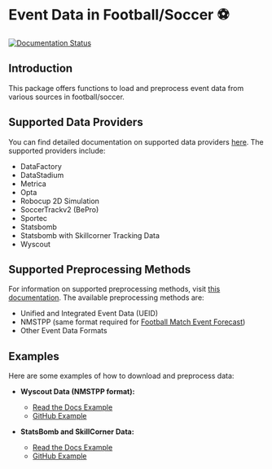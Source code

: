 # Event Data in Football/Soccer ⚽
[![Documentation Status](https://readthedocs.org/projects/openstarlab/badge/?version=latest)](https://openstarlab.readthedocs.io/en/latest/Pre_Processing/Sports/index.html)
## Introduction
This package offers functions to load and preprocess event data from various sources in football/soccer.

## Supported Data Providers
You can find detailed documentation on supported data providers [here](https://openstarlab.readthedocs.io/en/latest/Pre_Processing/Sports/Event_data/Data_Provider/index.html). The supported providers include:

- DataFactory
- DataStadium
- Metrica
- Opta
- Robocup 2D Simulation
- SoccerTrackv2 (BePro)
- Sportec
- Statsbomb
- Statsbomb with Skillcorner Tracking Data
- Wyscout

## Supported Preprocessing Methods
For information on supported preprocessing methods, visit [this documentation](https://openstarlab.readthedocs.io/en/latest/Pre_Processing/Sports/Event_data/Data_Format/index.html). The available preprocessing methods are:

- Unified and Integrated Event Data (UEID)
- NMSTPP (same format required for [Football Match Event Forecast](https://github.com/calvinyeungck/Football-Match-Event-Forecast))
- Other Event Data Formats

## Examples
Here are some examples of how to download and preprocess data:

- **Wyscout Data (NMSTPP format):**
  - [Read the Docs Example](https://openstarlab.readthedocs.io/en/latest/Pre_Processing/Sports/Event_data/Example/Football/Example_1/contents.html)
  - [GitHub Example](https://github.com/open-starlab/PreProcessing/blob/master/example/NMSTPP_data.py)

- **StatsBomb and SkillCorner Data:**
  - [Read the Docs Example](https://openstarlab.readthedocs.io/en/latest/Pre_Processing/Sports/Event_data/Example/Football/Example_2/contents.html)
  - [GitHub Example](https://github.com/open-starlab/PreProcessing/blob/master/example/statsbomb_skillcorner.py)
